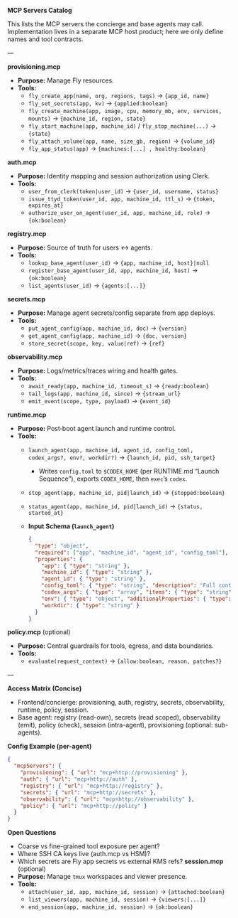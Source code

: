 **MCP Servers Catalog**

This lists the MCP servers the concierge and base agents may call. Implementation lives in a
separate MCP host product; here we only define names and tool contracts.

—

**provisioning.mcp**

- **Purpose:** Manage Fly resources.
- **Tools:**
  - `fly_create_app(name, org, regions, tags)` → `{app_id, name}`
  - `fly_set_secrets(app, kv)` → `{applied:boolean}`
  - `fly_create_machine(app, image, cpu, memory_mb, env, services, mounts)` →
    `{machine_id, region, state}`
  - `fly_start_machine(app, machine_id)` / `fly_stop_machine(...)` → `{state}`
  - `fly_attach_volume(app, name, size_gb, region)` → `{volume_id}`
  - `fly_app_status(app)` → `{machines:[...] , healthy:boolean}`

**auth.mcp**

- **Purpose:** Identity mapping and session authorization using Clerk.
- **Tools:**
  - `user_from_clerk(token|user_id)` → `{user_id, username, status}`
  - `issue_ttyd_token(user_id, app, machine_id, ttl_s)` → `{token, expires_at}`
  - `authorize_user_on_agent(user_id, app, machine_id, role)` → `{ok:boolean}`

**registry.mcp**

- **Purpose:** Source of truth for users ↔ agents.
- **Tools:**
  - `lookup_base_agent(user_id)` → `{app, machine_id, host}|null`
  - `register_base_agent(user_id, app, machine_id, host)` → `{ok:boolean}`
  - `list_agents(user_id)` → `{agents:[...]}`

**secrets.mcp**

- **Purpose:** Manage agent secrets/config separate from app deploys.
- **Tools:**
  - `put_agent_config(app, machine_id, doc)` → `{version}`
  - `get_agent_config(app, machine_id)` → `{doc, version}`
  - `store_secret(scope, key, value|ref)` → `{ref}`

**observability.mcp**

- **Purpose:** Logs/metrics/traces wiring and health gates.
- **Tools:**
  - `await_ready(app, machine_id, timeout_s)` → `{ready:boolean}`
  - `tail_logs(app, machine_id, since)` → `{stream_url}`
  - `emit_event(scope, type, payload)` → `{event_id}`

**runtime.mcp**

- **Purpose:** Post‑boot agent launch and runtime control.
- **Tools:**
  - `launch_agent(app, machine_id, agent_id, config_toml, codex_args?, env?, workdir?)` →
    `{launch_id, pid, ssh_target}`
    - Writes `config.toml` to `$CODEX_HOME` (per RUNTIME.md “Launch Sequence”), exports
      `CODEX_HOME`, then `exec`’s `codex`.
  - `stop_agent(app, machine_id, pid|launch_id)` → `{stopped:boolean}`
  - `status_agent(app, machine_id, pid|launch_id)` → `{status, started_at}`

  - **Input Schema (`launch_agent`)**
    ```json
    {
      "type": "object",
      "required": ["app", "machine_id", "agent_id", "config_toml"],
      "properties": {
        "app": { "type": "string" },
        "machine_id": { "type": "string" },
        "agent_id": { "type": "string" },
        "config_toml": { "type": "string", "description": "Full contents of config.toml" },
        "codex_args": { "type": "array", "items": { "type": "string" } },
        "env": { "type": "object", "additionalProperties": { "type": "string" } },
        "workdir": { "type": "string" }
      }
    }
    ```

**policy.mcp** (optional)

- **Purpose:** Central guardrails for tools, egress, and data boundaries.
- **Tools:**
  - `evaluate(request_context)` → `{allow:boolean, reason, patches?}`

—

**Access Matrix (Concise)**

- Frontend/concierge: provisioning, auth, registry, secrets, observability, runtime, policy,
  session.
- Base agent: registry (read-own), secrets (read scoped), observability (emit), policy (check),
  session (intra-agent), provisioning (optional: sub-agents).

**Config Example (per-agent)**

```json
{
  "mcpServers": {
    "provisioning": { "url": "mcp+http://provisioning" },
    "auth": { "url": "mcp+http://auth" },
    "registry": { "url": "mcp+http://registry" },
    "secrets": { "url": "mcp+http://secrets" },
    "observability": { "url": "mcp+http://observability" },
    "policy": { "url": "mcp+http://policy" }
  }
}
```

**Open Questions**

- Coarse vs fine-grained tool exposure per agent?
- Where SSH CA keys live (auth.mcp vs HSM)?
- Which secrets are Fly app secrets vs external KMS refs? **session.mcp** (optional)
- **Purpose:** Manage `tmux` workspaces and viewer presence.
- **Tools:**
  - `attach(user_id, app, machine_id, session)` → `{attached:boolean}`
  - `list_viewers(app, machine_id, session)` → `{viewers:[...]}`
  - `end_session(app, machine_id, session)` → `{ok:boolean}`
